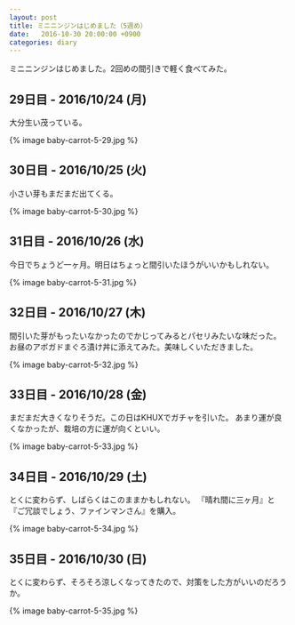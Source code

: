 ```yaml
---
layout: post
title: ミニニンジンはじめました（5週め）
date:   2016-10-30 20:00:00 +0900
categories: diary
---
```


ミニニンジンはじめました。2回めの間引きで軽く食べてみた。

## 29日目 - 2016/10/24 (月)
大分生い茂っている。

{% image baby-carrot-5-29.jpg %}

## 30日目 - 2016/10/25 (火)
小さい芽もまだまだ出てくる。

{% image baby-carrot-5-30.jpg %}

## 31日目 - 2016/10/26 (水)
今日でちょうど一ヶ月。明日はちょっと間引いたほうがいいかもしれない。

{% image baby-carrot-5-31.jpg %}

## 32日目 - 2016/10/27 (木)
間引いた芽がもったいなかったのでかじってみるとパセリみたいな味だった。  
お昼のアボガドまぐろ漬け丼に添えてみた。美味しくいただきました。

{% image baby-carrot-5-32.jpg %}

## 33日目 - 2016/10/28 (金)
まだまだ大きくなりそうだ。この日はKHUXでガチャを引いた。
あまり運が良くなかったが、栽培の方に運が向くといい。

{% image baby-carrot-5-33.jpg %}

## 34日目 - 2016/10/29 (土)
とくに変わらず、しばらくはこのままかもしれない。
『晴れ間に三ヶ月』と『ご冗談でしょう、ファインマンさん』を購入。

{% image baby-carrot-5-34.jpg %}

## 35日目 - 2016/10/30 (日)
とくに変わらず、そろそろ涼しくなってきたので、対策をした方がいいのだろうか。

{% image baby-carrot-5-35.jpg %}

